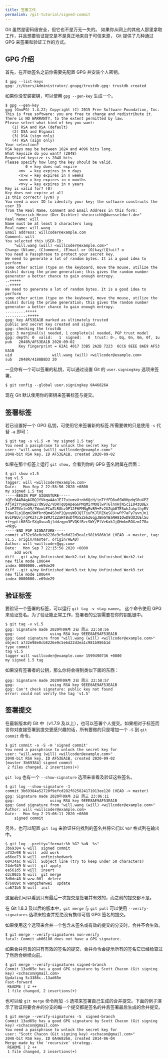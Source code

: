 ```yaml
---
title: 签署工作
permalink: /git-tutorial/signed-commit
---
```


Git 虽然是密码级安全，但它也不是万无一失的。 如果你从网上的其他人那里拿取工作，并且想要验证提交是不是真正地来自于可信来源， Git 提供了几种通过 GPG 来签署和验证工作的方式。

## GPG 介绍

首先，在开始签名之前你需要先配置 GPG 并安装个人密钥。

```shell
$ gpg --list-keys
gpg: /c/Users/Administrator/.gnupg/trustdb.gpg: trustdb created
```

如果你没安装密钥，可以使用 `gpg --gen-key` 生成一个。

```shell
$ gpg --gen-key
gpg (GnuPG) 1.4.22; Copyright (C) 2015 Free Software Foundation, Inc.
This is free software: you are free to change and redistribute it.
There is NO WARRANTY, to the extent permitted by law.
Please select what kind of key you want:
   (1) RSA and RSA (default)
   (2) DSA and Elgamal
   (3) DSA (sign only)
   (4) RSA (sign only)
Your selection?
RSA keys may be between 1024 and 4096 bits long.
What keysize do you want? (2048)
Requested keysize is 2048 bits
Please specify how long the key should be valid.
         0 = key does not expire
      <n>  = key expires in n days
      <n>w = key expires in n weeks
      <n>m = key expires in n months
      <n>y = key expires in n years
Key is valid for? (0)
Key does not expire at all
Is this correct? (y/N) y
You need a user ID to identify your key; the software constructs the user ID
from the Real Name, Comment and Email Address in this form:
    "Heinrich Heine (Der Dichter) <heinrichh@duesseldorf.de>"
Real name: will
Name must be at least 5 characters long
Real name: will.wang
Email address: willcoder@example.com
Comment: will
You selected this USER-ID:
    "will.wang (will) <willcoder@example.com>"
Change (N)ame, (C)omment, (E)mail or (O)kay/(Q)uit? o
You need a Passphrase to protect your secret key.
We need to generate a lot of random bytes. It is a good idea to perform
some other action (type on the keyboard, move the mouse, utilize the
disks) during the prime generation; this gives the random number
generator a better chance to gain enough entropy.
..+++++
..+++++
We need to generate a lot of random bytes. It is a good idea to perform
some other action (type on the keyboard, move the mouse, utilize the
disks) during the prime generation; this gives the random number
generator a better chance to gain enough entropy.
.........+++++
..........+++++
gpg: key AF53EA1B marked as ultimately trusted
public and secret key created and signed.
gpg: checking the trustdb
gpg: 3 marginal(s) needed, 1 complete(s) needed, PGP trust model
gpg: depth: 0  valid:   1  signed:   0  trust: 0-, 0q, 0n, 0m, 0f, 1u
pub   2048R/AF53EA1B 2020-09-02
      Key fingerprint = 62A1 4017 33B5 2A2B 7223  6CC6 9EEE 8AE9 AF53 EA1B
uid                  will.wang (will) <willcoder@example.com>
sub   2048R/4188B8D3 20
```

一旦你有一个可以签署的私钥，可以通过设置 Git 的 `user.signingkey` 选项来签署。

```shell
$ git config --global user.signingkey 0A46826A
```

现在 Git 默认使用你的密钥来签署标签与提交。

## 签署标签

若已设置好一个 GPG 私钥，可使用它来签署新的标签.所需要做的只是使用 `-s` 代替 `-a` 即可：

```shell
$ git tag -s v1.5 -m 'my signed 1.5 tag'
You need a passphrase to unlock the secret key for
user: "will.wang (will) <willcoder@example.com>"
2048-bit RSA key, ID AF53EA1B, created 2020-09-02
```

如果在那个标签上运行 `git show`，会看到你的 GPG 签名附属在后面：

```shell
$ git show v1.5
tag v1.5
Tagger: will <willcoder@example.com>
Date:   Mon Sep 2 22:58:56 2020 +0800
my signed 1.5 tag
-----BEGIN PGP SIGNATURE-----
iQEcBAABAgAGBQJfVkqwAAoJEJ7uiumvU+ob6QcH/inTffFD8u6SW0HpdqS0uXPZ
AfjAiYYyHpB9u2/dNS0Z/VDRTq0pHpeG6PMqMirMOQlwPT6lnnHjN5ciI04zQ0Ex
IinPZ9VvleO9/7WxoLPCwZLRGhzGP12F6FMNgMvB9+Fv2UZqb0TESwkJahpthyRV
Pdao7Lo1BqmG9WfkrdQm4S8nP2QyuyWDJQlTjuPKJlRZKeSCU+wPP7aFy7yvnJn1
BvIPBUvjrqPKZTcJF18MJtZZaHTBoDfMoSZS6Z6qgJBmGYBaNH81OwD8dO3UElSu
+f+ypLi68SGrSXgOvuaDjlddzqpn3FVQKfBzcSWY/PlVeKxkJjQHmknROXzm178=
=MkgG
-----END PGP SIGNATURE-----
commit a732e98e0cb8226e9c5e6d22d3ea1c981b986b1d (HEAD -> master, tag: v1.5, origin/master, origin/HEAD)
Author: will <willcoder@qq.com>
Date:   Mon Sep 7 22:15:58 2020 +0800
    add work
diff --git a/my_Unfinished_Work2.txt b/my_Unfinished_Work2.txt
new file mode 100644
index 0000000..e69de29
diff --git a/my_Unfinished_Work3.txt b/my_Unfinished_Work3.txt
new file mode 100644
index 0000000..e69de29
```

## 验证标签

要验证一个签署的标签，可以运行 `git tag -v <tag-name>`。 这个命令使用 GPG 来验证签名。为了验证能正常工作，签署者的公钥需要在你的钥匙链中。

```shell
$ git tag -v v1.5
gpg: Signature made 2020年09月 2日 周三 22:58:56
gpg:                using RSA key 9EEE8AE9AF53EA1B
gpg: Good signature from "will.wang (will) <willcoder@example.com>"
object a732e98e0cb8226e9c5e6d22d3ea1c981b986b1d
type commit
tag v1.5
tagger will <willcoder@example.com> 1599490736 +0800
my signed 1.5 tag
```

如果没有签署者的公钥，那么你将会得到类似下面的东西：

```shell
gpg: Signature made 2020年09月 2日 周三 22:58:57
gpg:                using RSA key 9EEE8AE9AF53EA1B
gpg: Can't check signature: public key not found
error: could not verify the tag 'v1.5'
```

## 签署提交

在最新版本的 Git 中（v1.7.9 及以上），也可以签署个人提交。如果相对于标签而言你对直接签署到提交更感兴趣的话，所有要做的只是增加一个 `-S` 到 `git commit` 命令。

```shell
$ git commit -a -S -m 'signed commit'
You need a passphrase to unlock the secret key for
user: "will.wang (will) <willcoder@example.com>"
2048-bit RSA key, ID AF53EA1B, created 2020-09-02
[master 3b69384] signed commit
 2 files changed, 2 insertions(+)
```

`git log` 也有一个 `--show-signature` 选项来查看及验证这些签名。

```shell
$ git log --show-signature -1
commit 3b69384a52720f9efcd282f825824171013ee120 (HEAD -> master)
gpg: Signature made 2020年09月 2日 周三 23:06:11
gpg:                using RSA key 9EEE8AE9AF53EA1B
gpg: Good signature from "will.wang (will) <willcoder@example.com>"
Author: will <willcoder@example.com>
Date:   Mon Sep 2 23:06:11 2020 +0800
    signed commit
```

另外，也可以配置 `git log` 来验证任何找到的签名并将它们以 `%G?` 格式列在输出中。

```shell
$ git log --pretty="format:%h %G? %aN  %s"
3b69384 G will  signed commit
a732e98 N will  add work
a66ee73 N will  unfinishedwork
60434ac N will  Subject line (try to keep under 50 characters)
24de949 N will  git apply
ea561d5 N will  insert
d3c8035 N will  git merge
3d0dc48 N wzw-001  delete
d76809c N wangzhenwei  update
ca671b5 N will  init
```

这里我们可以看到只有最后一次提交是签署并有效的，而之前的提交都不是。

在 Git 1.8.3 及以后的版本中，`git merge` 与 `git pull` 可以使用 `--verify-signatures` 选项来检查并拒绝没有携带可信 GPG 签名的提交。

如果使用这个选项来合并一个包含未签名或有效的提交的分支时，合并不会生效。

```shell
$ git merge --verify-signatures non-verify
fatal: Commit ab06180 does not have a GPG signature.
```

如果合并包含的只有有效的签名的提交，合并命令会提示所有的签名它已经检查过了然后会继续向前。

```shell
$ git merge --verify-signatures signed-branch
Commit 13ad65e has a good GPG signature by Scott Chacon (Git signing key) <schacon@gmail.com>
Updating 5c3386c..13ad65e
Fast-forward
 README | 2 ++
 1 file changed, 2 insertions(+)
```

也可以给 `git merge` 命令附加 `-S` 选项来签署自己生成的合并提交。下面的例子演示了验证将要合并的分支的每一个提交都是签名的并且签署最后生成的合并提交。

```shell
$ git merge --verify-signatures -S  signed-branch
Commit 13ad65e has a good GPG signature by Scott Chacon (Git signing key) <schacon@gmail.com>
You need a passphrase to unlock the secret key for
user: "Scott Chacon (Git signing key) <schacon@gmail.com>"
2048-bit RSA key, ID 0A46826A, created 2014-06-04
Merge made by the 'recursive' strategy.
 README | 2 ++
 1 file changed, 2 insertions(+)
```

